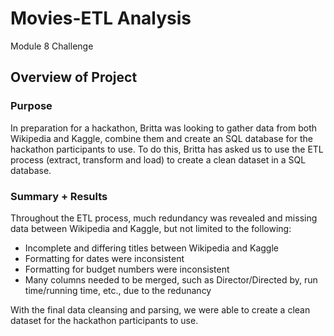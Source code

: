# Movies-ETL Analysis

Module 8 Challenge
## Overview of Project
### Purpose
In preparation for a hackathon, Britta was looking to gather data from both Wikipedia and Kaggle, combine them and create an SQL database for the hackathon participants to use. To do this, Britta has asked us to use the ETL process (extract, transform and load) to create a clean dataset in a SQL database. 

### Summary + Results
Throughout the ETL process, much redundancy was revealed and missing data between Wikipedia and Kaggle, but not limited to the following: 
* Incomplete and differing titles between Wikipedia and Kaggle
* Formatting for dates were inconsistent 
* Formatting for budget numbers were inconsistent 
* Many columns needed to be merged, such as Director/Directed by, run time/running time, etc., due to the redunancy 

With the final data cleansing and parsing, we were able to create a clean dataset for the hackathon participants to use. 
